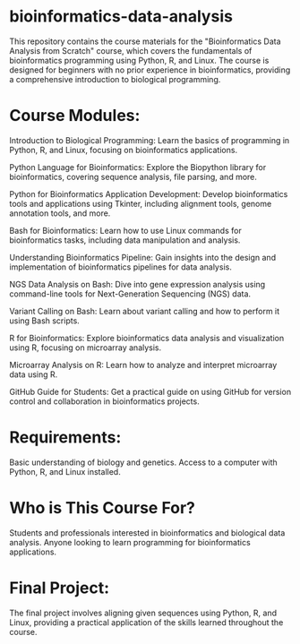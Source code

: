 # bioinformatics-data-analysis
This repository contains the course materials for the "Bioinformatics Data Analysis from Scratch" course, which covers the fundamentals of bioinformatics programming using Python, R, and Linux. The course is designed for beginners with no prior experience in bioinformatics, providing a comprehensive introduction to biological programming.
# Course Modules:
Introduction to Biological Programming: Learn the basics of programming in Python, R, and Linux, focusing on bioinformatics applications.

Python Language for Bioinformatics: Explore the Biopython library for bioinformatics, covering sequence analysis, file parsing, and more.

Python for Bioinformatics Application Development: Develop bioinformatics tools and applications using Tkinter, including alignment tools, genome annotation tools, and more.

Bash for Bioinformatics: Learn how to use Linux commands for bioinformatics tasks, including data manipulation and analysis.

Understanding Bioinformatics Pipeline: Gain insights into the design and implementation of bioinformatics pipelines for data analysis.

NGS Data Analysis on Bash: Dive into gene expression analysis using command-line tools for Next-Generation Sequencing (NGS) data.

Variant Calling on Bash: Learn about variant calling and how to perform it using Bash scripts.

R for Bioinformatics: Explore bioinformatics data analysis and visualization using R, focusing on microarray analysis.

Microarray Analysis on R: Learn how to analyze and interpret microarray data using R.

GitHub Guide for Students: Get a practical guide on using GitHub for version control and collaboration in bioinformatics projects.

# Requirements:
Basic understanding of biology and genetics.
Access to a computer with Python, R, and Linux installed.
# Who is This Course For?
Students and professionals interested in bioinformatics and biological data analysis.
Anyone looking to learn programming for bioinformatics applications.
# Final Project:
The final project involves aligning given sequences using Python, R, and Linux, providing a practical application of the skills learned throughout the course.
